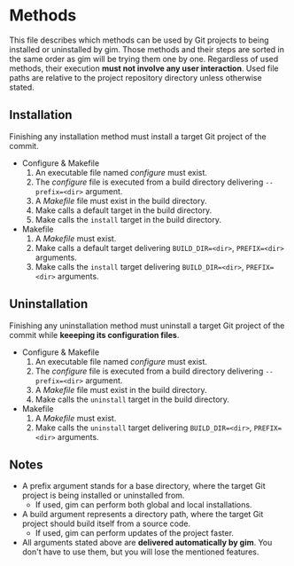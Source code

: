# Methods

This file describes which methods can be used by Git projects to being installed or uninstalled by gim. Those methods and their steps are sorted in the same order as gim will be trying them one by one. Regardless of used methods, their execution **must not involve any user interaction**. Used file paths are relative to the project repository directory unless otherwise stated.

## Installation

Finishing any installation method must install a target Git project of the commit.

* Configure & Makefile
  1. An executable file named *configure* must exist.
  2. The *configure* file is executed from a build directory delivering `--prefix=<dir>` argument.
  3. A *Makefile* file must exist in the build directory.
  4. Make calls a default target in the build directory.
  5. Make calls the `install` target in the build directory.
* Makefile
  1. A *Makefile* must exist.
  2. Make calls a default target delivering `BUILD_DIR=<dir>`, `PREFIX=<dir>` arguments.
  3. Make calls the `install` target delivering `BUILD_DIR=<dir>`, `PREFIX=<dir>` arguments.

## Uninstallation

Finishing any uninstallation method must uninstall a target Git project of the commit while **keeeping its configuration files**.

* Configure & Makefile
  1. An executable file named *configure* must exist.
  2. The *configure* file is executed from a build directory delivering `--prefix=<dir>` argument.
  3. A *Makefile* file must exist in the build directory.
  4. Make calls the `uninstall` target in the build directory.
* Makefile
  1. A *Makefile* must exist.
  3. Make calls the `uninstall` target delivering `BUILD_DIR=<dir>`, `PREFIX=<dir>` arguments.

## Notes

* A prefix argument stands for a base directory, where the target Git project is being installed or uninstalled from.
  * If used, gim can perform both global and local installations.
* A build argument represents a directory path, where the target Git project should build itself from a source code.
  * If used, gim can perform updates of the project faster.
* All arguments stated above are **delivered automatically by gim**. You don't have to use them, but you will lose the mentioned features.
